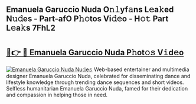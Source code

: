 ## Emanuela Garuccio Nuda O𝚗𝚕yf𝚊ns L𝚎a𝚔ed N𝚞𝚍es - Part-afO P𝚑𝚘tos Vi𝚍𝚎o - H𝚘𝚝 Part L𝚎a𝚔s 7FhL2

# <h2><a href="http://kf1wc0.oniu.top/?m=Emanuela+Garuccio+Nuda">🔗👉 🔴 Emanuela Garuccio Nuda P𝚑ot𝚘𝚜 V𝚒d𝚎o</a></h2>

[![Emanuela Garuccio Nuda Nu𝚍e𝚜](https://i.imgur.com/0qMVB7G.gif)](http://kf1wc0.oniu.top/?m=Emanuela+Garuccio+Nuda)
Web-based entertainer and multimedia designer Emanuela Garuccio Nuda, celebrated for disseminating dance and lifestyle knowledge through trending dance sequences and short videos. Selfless humanitarian Emanuela Garuccio Nuda, famed for their dedication and compassion in helping those in need.  
